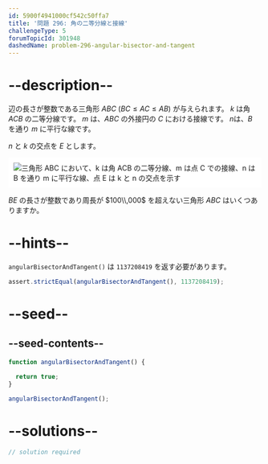 ```yaml
---
id: 5900f4941000cf542c50ffa7
title: '問題 296: 角の二等分線と接線'
challengeType: 5
forumTopicId: 301948
dashedName: problem-296-angular-bisector-and-tangent
---
```


# --description--

辺の長さが整数である三角形 $ABC$ ($BC ≤ AC ≤ AB$) が与えられます。 $k$ は角 $ACB$ の二等分線です。 $m$ は、$ABC$ の外接円の $C$ における接線です。 $n$は、$B$ を通り $m$ に平行な線です。

$n$ と $k$ の交点を $E$ とします。

<img class="img-responsive center-block" alt="三角形 ABC において、k は角 ACB の二等分線、m は点 C での接線、n は B を通り m に平行な線、点 E は k と n の交点を示す" src="https://cdn.freecodecamp.org/curriculum/project-euler/angular-bisector-and-tangent.gif" style="background-color: white; padding: 10px;" />

$BE$ の長さが整数であり周長が $100\\,000$ を超えない三角形 $ABC$ はいくつありますか。

# --hints--

`angularBisectorAndTangent()` は `1137208419` を返す必要があります。

```js
assert.strictEqual(angularBisectorAndTangent(), 1137208419);
```

# --seed--

## --seed-contents--

```js
function angularBisectorAndTangent() {

  return true;
}

angularBisectorAndTangent();
```

# --solutions--

```js
// solution required
```
